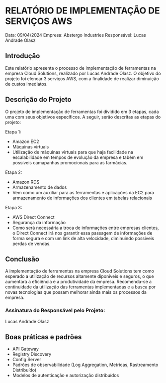 # RELATÓRIO DE IMPLEMENTAÇÃO DE SERVIÇOS AWS

Data: 09/04/2024
Empresa: Abstergo Industries 
Responsável: Lucas Andrade Olasz

## Introdução
Este relatório apresenta o processo de implementação de ferramentas na empresa Cloud Solutions, realizado por Lucas Andrade Olasz. O objetivo do projeto foi elencar 3 serviços AWS, com a finalidade de realizar diminuição de custos imediatos.

## Descrição do Projeto
O projeto de implementação de ferramentas foi dividido em 3 etapas, cada uma com seus objetivos específicos. A seguir, serão descritas as etapas do projeto:

Etapa 1: 
- Amazon EC2
- Máquinas virtuais
- Utilização de máquinas virtuais para que haja facilidade na escalabilidade em tempos de evolução da empresa e tabém em possíveis camapanhas promocionais para as farmácias.

Etapa 2: 
- Amazon RDS
- Armazenamento de dados
- Vem como um auxiliar para as ferramentas e aplicações da EC2 para armazenamento de informações dos clientes em tabelas relacionais

Etapa 3: 
- AWS Direct Connect
- Segurança da informação
- Como será necessária a troca de informações entre empresas clientes, o Direct Connect irá nos garantir essa passagem de informações de forma segura e com um link de alta velocidade, diminuindo possiveis perdas de vendas. 



## Conclusão
A implementação de ferramentas na empresa Cloud Solutions tem como esperado a utilização de recursos altamente diponíveis e seguros, o que aumentará a eficiência e a produtividade da empresa. Recomenda-se a continuidade da utilização das ferramentas implementadas e a busca por novas tecnologias que possam melhorar ainda mais os processos da empresa.




### Assinatura do Responsável pelo Projeto:

Lucas Andrade Olasz


## Boas práticas e padrões

- API Gateway
- Registry Discovery
- Config Server
- Padrões de observabilidade (Log Aggregation, Metricas, Rastreamento Distribuído)
- Modelos de autenticação e autorização distribuídos